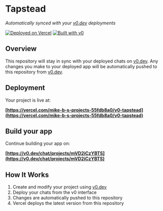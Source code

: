# Tapstead

*Automatically synced with your [v0.dev](https://v0.dev) deployments*

[![Deployed on Vercel](https://img.shields.io/badge/Deployed%20on-Vercel-black?style=for-the-badge&logo=vercel)](https://vercel.com/mike-b-s-projects-55fdb8a0/v0-tapstead)
[![Built with v0](https://img.shields.io/badge/Built%20with-v0.dev-black?style=for-the-badge)](https://v0.dev/chat/projects/mVD2iCzYBTS)

## Overview

This repository will stay in sync with your deployed chats on [v0.dev](https://v0.dev).
Any changes you make to your deployed app will be automatically pushed to this repository from [v0.dev](https://v0.dev).

## Deployment

Your project is live at:

**[https://vercel.com/mike-b-s-projects-55fdb8a0/v0-tapstead](https://vercel.com/mike-b-s-projects-55fdb8a0/v0-tapstead)**

## Build your app

Continue building your app on:

**[https://v0.dev/chat/projects/mVD2iCzYBTS](https://v0.dev/chat/projects/mVD2iCzYBTS)**

## How It Works

1. Create and modify your project using [v0.dev](https://v0.dev)
2. Deploy your chats from the v0 interface
3. Changes are automatically pushed to this repository
4. Vercel deploys the latest version from this repository
